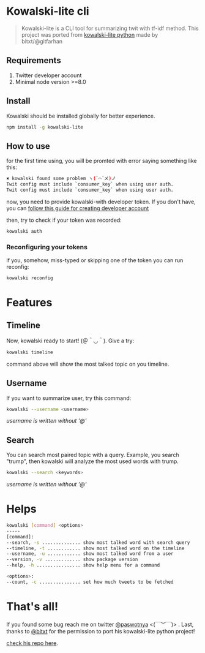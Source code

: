# Kowalski-lite cli
> Kowalski-lite is a CLI tool for summarizing twit with tf-idf method. This project was ported from [kowalski-lite python](https://https://github.com/gitfarhan/kowalski_lite) made by bitxt/@gitfarhan

## Requirements
1. Twitter developer account
2. Minimal node version >=8.0

## Install
Kowalski should be installed globally for better experience.
```bash
npm install -g kowalski-lite
```

## How to use
for the first time using, you will be promted with error saying something like this:
```bash
✖ kowalski found some problem ヽ(`⌒´メ)ノ
Twit config must include `consumer_key` when using user auth.
Twit config must include `consumer_key` when using user auth.
```

now, you need to provide kowalski-with developer token. If you don't have, you can [follow this guide for creating developer account](https://dev.to/sumedhpatkar/beginners-guide-how-to-apply-for-a-twitter-developer-account-1kh7)

then, try to check if your token was recorded:
```bash
kowalski auth
```

### Reconfiguring your tokens
if you, somehow, miss-typed or skipping one of the token you can run reconfig:
```bash
kowalski reconfig
```

# Features
## Timeline
Now, kowalski ready to start! (＠＾◡＾). Give a try:
```bash
kowalski timeline
```
command above will show the most talked topic on you timeline.

## Username
If you want to summarize user, try this command: 
```bash
kowalski --username <username>
```
*username is written without '@'*

## Search
You can search most paired topic with a query. Example, you search "trump", then kowalski will analyze the most used words with trump.

```bash
kowalski --search <keywords>
```
*username is written without '@'*

# Helps
```bash
kowalski [command] <options>
-----
[command]:
--search, -s .............. show most talked word with search query
--timeline, -t ............ show most talked word on the timeline
--username, -u ............ show most talked word from a user
--version, -v ............. show package version
--help, -h ................ show help menu for a command

<options>:
--count, -c ............... set how much tweets to be fetched
```

# That's all! 
If you found some bug reach me on twitter [@paswotnya](https://twitter.com/paswotnya) <(￣︶￣)>	. Last, thanks to [@bitxt](https://twitter.com/bitxt) for the permission to port his kowalski-lite python project!

[check his repo here](https://https://github.com/gitfarhan/kowalski_lite).